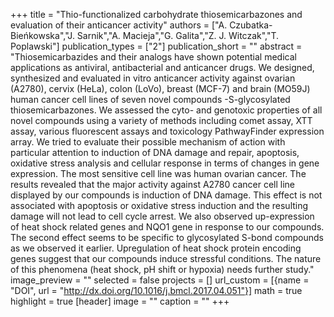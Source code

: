 +++
title = "Thio-functionalized carbohydrate thiosemicarbazones and evaluation of their anticancer activity"
authors = ["A. Czubatka-Bieńkowska","J. Sarnik","A. Macieja","G. Galita","Z. J. Witczak","T. Poplawski"]
publication_types = ["2"]
publication_short = ""
abstract = "Thiosemicarbazides and their analogs have shown potential medical applications as antiviral, antibacterial and anticancer drugs. We designed, synthesized and evaluated in vitro anticancer activity against ovarian (A2780), cervix (HeLa), colon (LoVo), breast (MCF-7) and brain (MO59J) human cancer cell lines of seven novel compounds -S-glycosylated thiosemicarbazones. We assessed the cyto- and genotoxic properties of all novel compounds using a variety of methods including comet assay, XTT assay, various fluorescent assays and toxicology PathwayFinder expression array. We tried to evaluate their possible mechanism of action with particular attention to induction of DNA damage and repair, apoptosis, oxidative stress analysis and cellular response in terms of changes in gene expression. The most sensitive cell line was human ovarian cancer. The results revealed that the major activity against A2780 cancer cell line displayed by our compounds is induction of DNA damage. This effect is not associated with apoptosis or oxidative stress induction and the resulting damage will not lead to cell cycle arrest. We also observed up-expression of heat shock related genes and NQO1 gene in response to our compounds. The second effect seems to be specific to glycosylated S-bond compounds as we observed it earlier. Upregulation of heat shock protein encoding genes suggest that our compounds induce stressful conditions. The nature of this phenomena (heat shock, pH shift or hypoxia) needs further study."
image_preview = ""
selected = false
projects = []
url_custom = [{name = "DOI", url = "http://dx.doi.org/10.1016/j.bmcl.2017.04.051"}]
math = true
highlight = true
[header]
image = ""
caption = ""
+++

